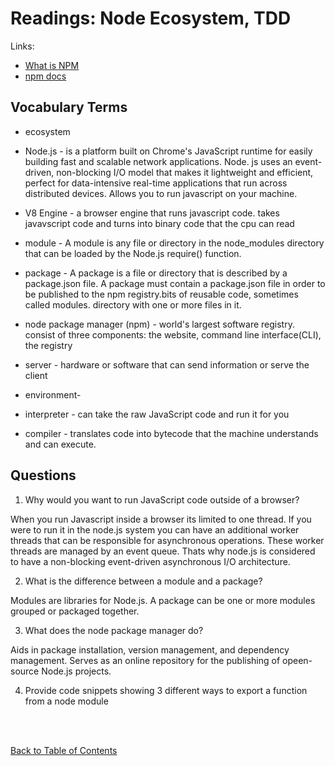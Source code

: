 # Readings: Node Ecosystem, TDD

Links:

- [What is NPM](https://docs.npmjs.com/getting-started/what-is-npm)
- [npm docs](https://docs.npmjs.com/)

## Vocabulary Terms

- ecosystem

- Node.js - is a platform built on Chrome's JavaScript runtime for easily building fast and scalable network applications. Node. js uses an event-driven, non-blocking I/O model that makes it lightweight and efficient, perfect for data-intensive real-time applications that run across distributed devices. Allows you to run javascript on your machine.

- V8 Engine - a browser engine that runs javascript code. takes javavscript code and turns into binary code that the cpu can read

- module - A module is any file or directory in the node_modules directory that can be loaded by the Node.js require() function.

- package - A package is a file or directory that is described by a package.json file. A package must contain a package.json file in order to be published to the npm registry.bits of reusable code, sometimes called modules. directory with one or more files in it.

- node package manager (npm) - world's largest software registry. consist of three components: the website, command line interface(CLI), the registry

- server - hardware or software that can send information or serve the client

- environment-

- interpreter - can take the raw JavaScript code and run it for you

- compiler - translates code into bytecode that the machine understands and can execute.

## Questions

1. Why would you want to run JavaScript code outside of a browser?

When you run Javascript inside a browser its limited to one thread. If you were to run it in the node.js system you can have an additional worker threads that can be responsible for asynchronous operations. These worker threads are managed by an event queue. Thats why node.js is considered to have a non-blocking event-driven asynchronous I/O architecture.

2. What is the difference between a module and a package?

Modules are libraries for Node.js. A package can be one or more modules grouped or packaged together.

3. What does the node package manager do?

Aids in package installation, version management, and dependency management. Serves as an online repository for the publishing of opeen-source Node.js projects.

4. Provide code snippets showing 3 different ways to export a function from a node module

<br>
<br>

[Back to Table of Contents](../README.md)
